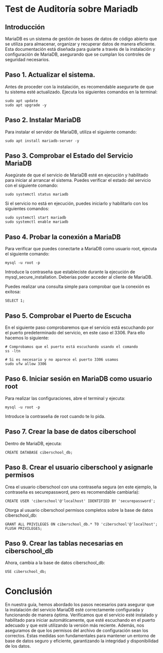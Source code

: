 # Test de Auditoría sobre Mariadb

## Introducción
MariaDB es un sistema de gestión de bases de datos de código abierto que se utiliza para almacenar, organizar y recuperar datos de manera eficiente.
Esta documentación está diseñada para guiarte a través de la instalación y configuración de MariaDB, asegurando que se cumplan los controles de seguridad necesarios.

## Paso 1. Actualizar el sistema.

Antes de proceder con la instalación, es recomendable asegurarte de que tu sistema esté actualizado. Ejecuta los siguientes comandos en la terminal:

```
sudo apt update
sudo apt upgrade -y
```
## Paso 2. Instalar MariaDB
Para instalar el servidor de MariaDB, utiliza el siguiente comando:

```
sudo apt install mariadb-server -y
```
## Paso 3. Comprobar el Estado del Servicio MariaDB
Asegúrate de que el servicio de MariaDB esté en ejecución y habilitado para iniciar al arrancar el sistema. Puedes verificar el estado del servicio con el siguiente comando:

```
sudo systemctl status mariadb
```
Si el servicio no está en ejecución, puedes iniciarlo y habilitarlo con los siguientes comandos:

```
sudo systemctl start mariadb
sudo systemctl enable mariadb
```

## Paso 4. Probar la conexión a MariaDB
Para verificar que puedes conectarte a MariaDB como usuario root, ejecuta el siguiente comando:

```
mysql -u root -p
```
Introduce la contraseña que estableciste durante la ejecución de mysql_secure_installation. Deberías poder acceder al cliente de MariaDB.

Puedes realizar una consulta simple para comprobar que la conexión es exitosa:
```
SELECT 1;
```
## Paso 5. Comprobar el Puerto de Escucha

En el siguiente paso comprobaremos que el servicio está escuchando por el puerto predeterminado del servicio, en este caso el 3306. Para ello hacemos lo siguiente:

```
# Comprobamos que el puerto está escuchando usando el comando
ss -ltn

# Si es necesario y no aparece el puerto 3306 usamos
sudo ufw allow 3306
```

## Paso 6. Iniciar sesión en MariaDB como usuario root

Para realizar las configuraciones, abre el terminal y ejecuta:

```
mysql -u root -p
```

Introduce la contraseña de root cuando te lo pida.

## Paso 7. Crear la base de datos ciberschool

Dentro de MariaDB, ejecuta:

```
CREATE DATABASE ciberschool_db;
```
## Paso 8. Crear el usuario ciberschool y asignarle permisos

Crea el usuario ciberschool con una contraseña segura (en este ejemplo, la contraseña es securepassword, pero es recomendable cambiarla):
```
CREATE USER 'ciberschool'@'localhost' IDENTIFIED BY 'securepassword';

```

Otorga al usuario ciberschool permisos completos sobre la base de datos ciberschool\_db:

```
GRANT ALL PRIVILEGES ON ciberschool_db.* TO 'ciberschool'@'localhost';  
FLUSH PRIVILEGES;
```

## Paso 9. Crear las tablas necesarias en ciberschool\_db

Ahora, cambia a la base de datos ciberschool\_db:

```
USE ciberschool_db;
```

# Conclusión
En nuestra guía, hemos abordado los pasos necesarios para asegurar que la instalación del servicio MariaDB esté correctamente configurada y funcionando de manera óptima. Verificamos que el servicio esté instalado y habilitado para iniciar automáticamente, que esté escuchando en el puerto adecuado y que esté utilizando la versión más reciente. Además, nos aseguramos de que los permisos del archivo de configuración sean los correctos. Estas medidas son fundamentales para mantener un entorno de base de datos seguro y eficiente, garantizando la integridad y disponibilidad de los datos.



